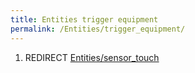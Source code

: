 ```yaml
---
title: Entities trigger equipment
permalink: /Entities/trigger_equipment/
---
```


1.  REDIRECT [Entities/sensor_touch](Entities_sensor_touch "wikilink")